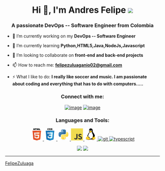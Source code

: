 <h1 align="center">Hi 👋, I'm Andres Felipe <img height="40" src="https://i.pinimg.com/originals/09/c3/e6/09c3e641f5c6987a649631e8b8f96f34.gif"></h1>
<h3 align="center">A passionate DevOps -- Software Engineer from Colombia</h3>

- 🔭 I’m currently working on my **DevOps -- Software Engineer**

- 🌱 I’m currently learning **Python,HTML5,Java,NodeJs,Javascript**

- 👯 I’m looking to collaborate on **front-end and back-end projects**

- 📫 How to reach me: **felipezuluaganio02@gmail.com**

- ⚡ What I like to do: **I really like soccer and music. I am passionate about coding and everything that has to do with computers.....**

<h3 align="center">Connect with me:</h3>
<div align="center">

[![image](https://img.shields.io/badge/LinkedIn-0077B5?style=for-the-badge&logo=linkedin&logoColor=white)](www.linkedin.com/in/andres-felipe-zuluaga-00b805188/)
[![image](https://img.shields.io/badge/Gmail-D14836?style=for-the-badge&logo=gmail&logoColor=white)](felipezuluaganio02@gmail.com)
  
</div>

<h3 align="center">Languages and Tools:</h3>

<p align="center"> 
  <a href="https://www.w3.org/html/" target="_blank"> 
    <img src="https://raw.githubusercontent.com/devicons/devicon/master/icons/html5/html5-original-wordmark.svg" alt="html5" width="40" height="40"/> 
  </a>
  <a href="https://www.w3schools.com/css/" target="_blank"> 
    <img src="https://raw.githubusercontent.com/devicons/devicon/master/icons/css3/css3-original-wordmark.svg" alt="css3" width="40" height="40"/> 
  </a> 
  <a href="https://www.python.org" target="_blank"> 
    <img src="https://raw.githubusercontent.com/devicons/devicon/master/icons/python/python-original.svg" alt="python" width="40" height="40"/> 
  </a>  
  <a href="https://developer.mozilla.org/en-US/docs/Web/JavaScript" target="_blank"> 
    <img src="https://raw.githubusercontent.com/devicons/devicon/master/icons/javascript/javascript-original.svg" alt="javascript" width="40" height="40"/> 
  </a> 
  <a href="https://www.linux.org/" target="_blank"> 
    <img src="https://raw.githubusercontent.com/devicons/devicon/master/icons/linux/linux-original.svg" alt="linux" width="40" height="40"/> 
  </a> 
  <a href="https://git-scm.com/" target="_blank"> 
    <img src="https://www.vectorlogo.zone/logos/git-scm/git-scm-icon.svg" alt="git" width="40" height="40"/> 
  </a>
  <a href="https://www.typescriptlang.org/docs/handbook/advanced-types.html" target="_blank"> 
    <img src="https://cdn.worldvectorlogo.com/logos/typescript.svg" alt="typescript" width="40" height="40"/>  
  </a>
</p>

<p align= "center">
  <img height= "150" src="https://github-readme-stats.vercel.app/api?username=FelipeZuluaga&theme=react&show_icons=true&include_all_commits=true" />
  <img height= "150" src="https://github-readme-stats.vercel.app/api/top-langs/?username=FelipeZuluaga&theme=react&layout=compact" />
</p>

------

[FelipeZuluaga](https://github.com/FelipeZuluaga)
